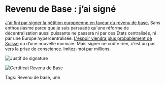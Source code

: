 # Revenu de Base : j&#8217;ai signé

[J'ai fini par signer la pétition européenne en faveur du revenu de base.](http://basicincome2013.eu/ubi/fr/) Sans enthousiasme parce que je suis persuadé qu'une réforme de décentralisation aussi puissante ne passera ni par des États centralisés, ni par une Europe hypercentralisée. [L'espoir viendra plus probablement de Suisse](http://blog.tcrouzet.com/2013/09/28/le-revenu-de-base-et-linstabilite/) ou d’une nouvelle monnaie. Mais signer ne coûte rien, c'est un pas vers la prise de conscience. Imitez-moi par millions.

![Justif de signature](http://blog.tcrouzet.comhttps://tcrouzet.com/images_tc/2013/09/rdb1.png)

![Certificat Revenu de Base](http://blog.tcrouzet.comhttps://tcrouzet.com/images_tc/2013/09/rdb2.png)

Tags: Revenu de base, une